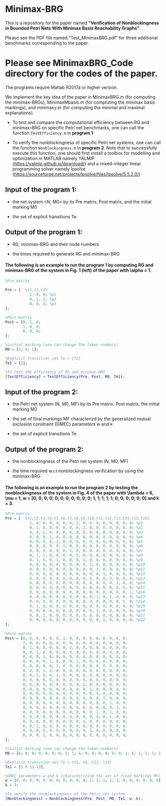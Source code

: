 # Minimax-BRG

This is a repository for the paper named **"Verification of Nonblockingness in Bounded Petri Nets With Minimax Basis Reachability Graphs"**.

Please see the PDF file named "Test_MinimaxBRG.pdf" for three additional benchmarks corresponding to the paper.

# Please see MinimaxBRG_Code directory for the codes of the paper.

The programs require Matlab R2017a or higher version.

We implement the key idea of the paper in MinimaxBRG.m (for computing the minimax-BRGs), MinimaxMbasis.m (for comptuting the minimax basis markings), and minimaxy.m (for computing the minimal and maximal explanations).

* To test and compare the computational efficiency between RG and minimax-BRG on specific Petri net benchmarks, one can call the function ``TestEfficiency.m`` in **program 1**

* To verify the nonblockingness of specific Petri net systems, one can call the function ``Nonblockingness.m`` in **program 2**. Note that to successfully execute this function, one should first install a toolbox for modelling and optimization in MATLAB namely YALMIP (https://yalmip.github.io/download/) and a mixed-integer linear programming solver namely lpsolve (https://sourceforge.net/projects/lpsolve/files/lpsolve/5.5.2.0/)

## Input of the program 1:

* the net system <N, M0> by its Pre matrix, Post matrix, and the initial marking M0

* the set of explicit transitions Te

## Output of the program 1:

* RG, minimax-BRG and their node numbers

* the times required to generate RG and minimax-BRG

#### The following is an example to run the program 1 by computing RG and minimax-BRG of the system in Fig. 1 (left) of the paper with \alpha = 1.

```MATLAB
%Pre matrix
         
Pre = [  %t1,t2,t3%
           1, 0, 0; %p1
           0, 1, 1; %p2
           0, 0, 1; %p3
];

%Post matrix
Post = [0, 1, 0;
        1, 0, 0;
        0, 0, 0;
];

%initial marking (one can change the token numbers)
M0 = [2; 0; 1];

%Explicit transition set Te = {t2}
Te1 = [2];

%To test the efficiency of RG and minimax-BRG
[TestEfficiency] = TestEfficiency(Pre, Post, M0, Te1);
```

## Input of the program 2:

* the Petri net system (N, M0, MF) by its Pre matrix, Post matrix, the initial marking M0

* the set of final markings MF characterizd by the generalized mutual exclusion constraint (GMEC) parameters w and k

* the set of explicit transitions Te

## Output of the program 2:

* the nonblockingness of the Petri net system (N, M0, MF)

* the time required w.r.t nonblockingness verification by using the minimax-BRG

#### The following is an example to run the program 2 by testing the nonblockingness of the system in Fig. 4 of the paper with \lambda = 6, \mu = 1, w = [0; 0; 0; 0; 0; 0; 0; 0; 0; 0; 0; 1; 1; 1; 1; 1; 0; 0; 0; 0; 0; 0] and k = 3. 

```MATLAB
%Pre matrix
Pre = [  %t1,t2,t3,t4,t5,t6,t7,t8,t9,t10,t11,t12,t13,t14,t15,t16%
           1, 0, 0, 0, 0, 0, 0, 2, 0, 0, 0, 0, 0, 0, 0, 0; %p1
           0, 1, 0, 0, 0, 0, 0, 0, 2, 0, 0, 0, 0, 0, 0, 0; %p2
           0, 0, 1, 0, 0, 0, 0, 0, 0, 0, 0, 0, 0, 0, 0, 0; %p3
           0, 0, 0, 1, 0, 0, 0, 0, 0, 0, 0, 0, 0, 0, 0, 0; %p4
           0, 0, 0, 0, 2, 0, 0, 0, 0, 0, 0, 0, 0, 0, 0, 0; %p5
           0, 0, 0, 0, 0, 1, 0, 0, 0, 0, 0, 0, 0, 0, 0, 0; %p6
           0, 0, 0, 0, 0, 0, 1, 0, 0, 0, 0, 0, 0, 0, 0, 0; %p7
           0, 1, 1, 0, 0, 0, 0, 2, 0, 0, 0, 0, 0, 0, 0, 0; %p8
           0, 1, 0, 0, 1, 0, 0, 0, 1, 0, 0, 0, 0, 0, 0, 0; %p9
           0, 0, 0, 0, 0, 0, 0, 0, 0, 1, 0, 0, 0, 0, 0, 0; %p10
           0, 0, 0, 0, 0, 0, 0, 0, 0, 0, 3, 0, 0, 0, 0, 0; %p11
           0, 0, 0, 0, 0, 0, 0, 0, 0, 0, 0, 1, 0, 0, 0, 0; %p12
           0, 0, 0, 0, 0, 0, 0, 0, 0, 0, 0, 0, 2, 0, 0, 0; %p13
           0, 0, 0, 0, 0, 0, 0, 0, 0, 0, 0, 0, 0, 1, 0, 0; %p14
           0, 0, 0, 0, 0, 0, 0, 0, 0, 0, 0, 0, 0, 0, 5, 0; %p15
           0, 0, 0, 0, 0, 0, 0, 0, 0, 0, 0, 0, 0, 0, 0, 1; %p16
           0, 0, 0, 0, 0, 0, 0, 0, 0, 0, 1, 0, 1, 0, 0, 0; %p17
           0, 0, 0, 0, 0, 0, 0, 0, 0, 3, 0, 0, 0, 0, 5, 0; %p18
           0, 1, 0, 0, 0, 0, 0, 0, 0, 0, 0, 0, 0, 0, 0, 0; %p19
           0, 0, 0, 0, 0, 0, 0, 0, 0, 0, 1, 0, 0, 0, 0, 0; %p20
           0, 0, 2, 0, 0, 0, 0, 0, 0, 0, 0, 0, 0, 0, 0, 0; %p21
           0, 0, 0, 0, 0, 0, 0, 0, 0, 0, 0, 1, 0, 0, 0, 0; %p22
]; 
        
%Post matrix
Post = [0, 0, 0, 0, 0, 0, 1, 0, 0, 0, 0, 0, 0, 0, 0, 0;
        2, 0, 0, 0, 0, 0, 0, 0, 0, 0, 0, 0, 0, 0, 0, 0; 
        0, 1, 0, 0, 0, 0, 0, 2, 0, 0, 0, 0, 0, 0, 0, 0; 
        0, 0, 1, 0, 0, 0, 0, 0, 0, 0, 0, 0, 0, 0, 0, 0; 
        0, 0, 0, 1, 0, 0, 0, 0, 0, 0, 0, 0, 0, 0, 0, 0; 
        0, 0, 0, 0, 1, 0, 0, 0, 1, 0, 0, 0, 0, 0, 0, 0; 
        0, 0, 0, 0, 0, 1, 0, 0, 0, 0, 0, 0, 0, 0, 0, 0; 
        0, 0, 0, 1, 2, 0, 0, 0, 0, 0, 0, 0, 0, 0, 0, 0; 
        0, 0, 1, 0, 0, 1, 0, 0, 0, 0, 0, 0, 0, 0, 0, 0; 
        0, 0, 0, 0, 0, 0, 0, 0, 0, 0, 0, 0, 0, 0, 0, 3; 
        0, 0, 0, 0, 0, 0, 0, 0, 0, 2, 0, 0, 0, 0, 0, 0; 
        0, 0, 0, 0, 0, 0, 0, 0, 0, 0, 1, 0, 0, 0, 0, 0; 
        0, 0, 0, 0, 0, 0, 0, 0, 0, 0, 0, 5, 0, 0, 0, 0; 
        0, 0, 0, 0, 0, 0, 0, 0, 0, 0, 0, 0, 1, 0, 0, 0; 
        0, 0, 0, 0, 0, 0, 0, 0, 0, 0, 0, 0, 0, 1, 0, 0; 
        0, 0, 0, 0, 0, 0, 0, 0, 0, 0, 0, 0, 0, 0, 1, 0; 
        0, 0, 0, 0, 0, 0, 0, 0, 0, 0, 0, 1, 0, 1, 0, 0; 
        0, 0, 0, 0, 0, 0, 0, 0, 0, 0, 0, 2, 0, 1, 0, 0; 
        0, 0, 0, 0, 0, 0, 0, 0, 0, 1, 0, 0, 0, 0, 0, 0; 
        0, 0, 1, 0, 0, 0, 0, 0, 0, 0, 0, 0, 0, 0, 0, 0; 
        0, 0, 0, 0, 0, 0, 0, 0, 0, 0, 1, 0, 0, 0, 0, 0; 
        0, 0, 0, 2, 0, 0, 0, 0, 0, 0, 0, 0, 0, 0, 0, 0;
]; 

%initial marking (one can change the token numbers)
M0 = [6; 0; 0; 0; 0; 0; 0; 1; 1; 6; 0; 0; 0; 0; 0; 0; 1; 6; 1; 1; 1; 1];

%Explicit transition set Te = {t3, t6, t11, t13}
Te1 = [3 6 11 13];

%GMEC parameters w and k (characterizing the set of final markings MF)
w = [0; 0; 0; 0; 0; 0; 0; 0; 0; 0; 0; 1; 1; 1; 1; 1; 0; 0; 0; 0; 0; 0];
k = 3;

%To verify the nonblockingness of the Petri net system
[Nonblockingness] = Nonblockingness(Pre, Post, M0, Te1, w, k);
```



